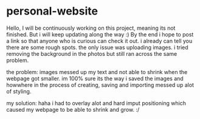 # personal-website
Hello, I will be continuously working on this project, meaning its not finished. But i will keep updating along the way :)
By the end i hope to post a link so that anyone who is curious can check it out. i already can tell you there are some rough spots. the only issue was uploading images. i tried removing the
background in the photos but still ran across the same problem. 

the problem: images messed up my text and not able to shrink when the webpage got smaller. im 100% sure its the way i saved the images and howwhere in the process of creating, saving and importing 
messed up alot of styling. 

my solution: haha i had to overlay alot and hard imput positioning which caused my webpage to be able to shrink and grow. :/
